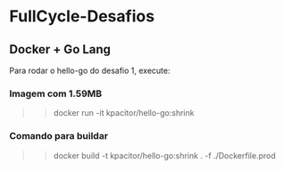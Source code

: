# FullCycle-Desafios

## Docker + Go Lang ## 
Para rodar o hello-go do desafio 1, execute:

### Imagem com 1.59MB ###
>> docker run -it kpacitor/hello-go:shrink

### Comando para buildar ###
>> docker build -t kpacitor/hello-go:shrink . -f ./Dockerfile.prod


